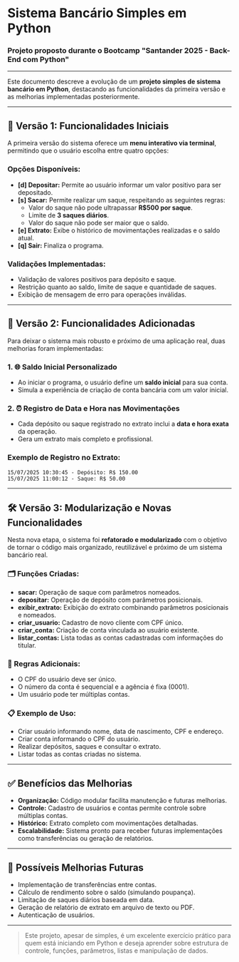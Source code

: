 # Sistema Bancário Simples em Python

### Projeto proposto durante o Bootcamp "Santander 2025 - Back-End com Python"

---

Este documento descreve a evolução de um **projeto simples de sistema bancário em Python**, destacando as funcionalidades da primeira versão e as melhorias implementadas posteriormente.

---

## 🔖 Versão 1: Funcionalidades Iniciais

A primeira versão do sistema oferece um **menu interativo via terminal**, permitindo que o usuário escolha entre quatro opções:

### Opções Disponíveis:
- **[d] Depositar:** Permite ao usuário informar um valor positivo para ser depositado.
- **[s] Sacar:** Permite realizar um saque, respeitando as seguintes regras:
  - Valor do saque não pode ultrapassar **R$500 por saque**.
  - Limite de **3 saques diários**.
  - Valor do saque não pode ser maior que o saldo.
- **[e] Extrato:** Exibe o histórico de movimentações realizadas e o saldo atual.
- **[q] Sair:** Finaliza o programa.

### Validações Implementadas:
- Validação de valores positivos para depósito e saque.
- Restrição quanto ao saldo, limite de saque e quantidade de saques.
- Exibição de mensagem de erro para operações inválidas.

---

## 📅 Versão 2: Funcionalidades Adicionadas

Para deixar o sistema mais robusto e próximo de uma aplicação real, duas melhorias foram implementadas:

### 1. 🌐 Saldo Inicial Personalizado
- Ao iniciar o programa, o usuário define um **saldo inicial** para sua conta.
- Simula a experiência de criação de conta bancária com um valor inicial.

### 2. ⏰ Registro de Data e Hora nas Movimentações
- Cada depósito ou saque registrado no extrato inclui a **data e hora exata** da operação.
- Gera um extrato mais completo e profissional.

### Exemplo de Registro no Extrato:
```
15/07/2025 10:30:45 - Depósito: R$ 150.00
15/07/2025 11:00:12 - Saque: R$ 50.00
```

---

## 🛠️ Versão 3: Modularização e Novas Funcionalidades

Nesta nova etapa, o sistema foi **refatorado e modularizado** com o objetivo de tornar o código mais organizado, reutilizável e próximo de um sistema bancário real.

### 🗂️ Funções Criadas:
- **sacar:** Operação de saque com parâmetros nomeados.
- **depositar:** Operação de depósito com parâmetros posicionais.
- **exibir_extrato:** Exibição do extrato combinando parâmetros posicionais e nomeados.
- **criar_usuario:** Cadastro de novo cliente com CPF único.
- **criar_conta:** Criação de conta vinculada ao usuário existente.
- **listar_contas:** Lista todas as contas cadastradas com informações do titular.

### 📌 Regras Adicionais:
- O CPF do usuário deve ser único.
- O número da conta é sequencial e a agência é fixa (0001).
- Um usuário pode ter múltiplas contas.

### 📋 Exemplo de Uso:

- Criar usuário informando nome, data de nascimento, CPF e endereço.
- Criar conta informando o CPF do usuário.
- Realizar depósitos, saques e consultar o extrato.
- Listar todas as contas criadas no sistema.

---

## ✅ Benefícios das Melhorias

- **Organização:** Código modular facilita manutenção e futuras melhorias.
- **Controle:** Cadastro de usuários e contas permite controle sobre múltiplas contas.
- **Histórico:** Extrato completo com movimentações detalhadas.
- **Escalabilidade:** Sistema pronto para receber futuras implementações como transferências ou geração de relatórios.

---

## 🚀 Possíveis Melhorias Futuras

- Implementação de transferências entre contas.
- Cálculo de rendimento sobre o saldo (simulando poupança).
- Limitação de saques diários baseada em data.
- Geração de relatório de extrato em arquivo de texto ou PDF.
- Autenticação de usuários.

---

> Este projeto, apesar de simples, é um excelente exercício prático para quem está iniciando em Python e deseja aprender sobre estrutura de controle, funções, parâmetros, listas e manipulação de dados.